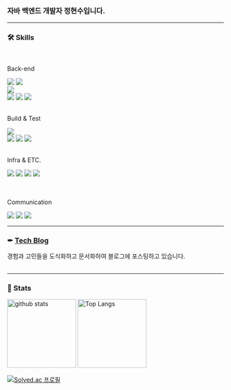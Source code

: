 <div >
  <h3>자바 백엔드 개발자 정현수입니다.</h3>
  
  ---
  <div>
    <h3> 🛠️ Skills </h3>
    <br>
    <p>Back-end</p>
    <img src="https://img.shields.io/badge/Java 17-E38836?style=flat&logo=openJdk&logoColor=white">
    <img src="https://img.shields.io/badge/Python(sub)-3676E3?style=flat&logo=python&logoColor=white">
    <br>
    <img src="https://img.shields.io/badge/MySQL 8-08668E?style=flat&logo=mysql&logoColor=white">
    <br>
    <img src="https://img.shields.io/badge/Spring-00A109?style=flat&logo=spring&logoColor=white">
    <img src="https://img.shields.io/badge/Spring Boot 3.2-00A109?style=flat&logo=springBoot&logoColor=white">
    <img src="https://img.shields.io/badge/JPA-BAAE85?style=flat&logo=hibernate&logoColor=white">
    <br><br>
    <p>Build & Test</p>
    <img src="https://img.shields.io/badge/Gradle 8-2CA467?style=flat&logo=Gradle&logoColor=white">
    <br>
    <img src="https://img.shields.io/badge/JUnit5-2CA467?style=flat&logo=JUnit5&logoColor=white">
    <img src="https://img.shields.io/badge/Mockito-2CA467?style=flat&logo=Mockito&logoColor=white">
    <img src="https://img.shields.io/badge/JaCoCo-2CA467?style=flat&logo=Jacoco&logoColor=white">
    <br><br>
    <p>Infra & ETC.</p>
    <img src="https://img.shields.io/badge/Redis-FF4438?style=flat&logo=redis&logoColor=white">
    <img src="https://img.shields.io/badge/AWS EC2-F58A3B?style=flat&logo=amazonaws&logoColor=white">
    <img src="https://img.shields.io/badge/AWS S3-F58A3B?style=flat&logo=amazon s3&logoColor=white">
    <img src="https://img.shields.io/badge/Spring REST Docs-00A109?style=flat&logo=spring&logoColor=white">
    <br>
    <br><br>
    <p>Communication</p>
    <img src="https://img.shields.io/badge/Git-F5512F?style=flat&logo=git&logoColor=white">
    <img src="https://img.shields.io/badge/Notion-000000?style=flat&logo=notion&logoColor=white">
    <img src="https://img.shields.io/badge/Jira-2684ff?style=flat&logo=jira&logoColor=white">
  </div>
</div>

---
<div>
<!--   <h1>백엔드 개발자 정현수 입니다.</h1> -->
  <h3>✒ <a href="https://hyunsb.tistory.com/"> Tech Blog </a></h3>
  <span>경험과 고민들을 도식화하고 문서화하여 블로그에 포스팅하고 있습니다.</span>
</div>
<br>

---
<div>
    <h3> 📄 Stats </h3>
  <p align=> 
    <img alt="github stats" height="160px" src="https://github-readme-stats.vercel.app/api?username=hyunsb&hide_title=flase&include_all_commits=true&show_icons=true&hide_border=true&theme=onedark&title_color=446FC1&text_color=f0eee9&icon_color=446FC1" />
    <img alt="Top Langs" height="160px" src="https://github-readme-stats.vercel.app/api/top-langs?username=hyunsb&hide=CSS,HTML&hide_title=true&layout=compact&langs_count=5&hide_border=true&theme=onedark&title_color=5f4b8b&text_color=f0eee9&icon_color=00abc0"/>    
  </p>
  
  [![Solved.ac 프로필](http://mazassumnida.wtf/api/v2/generate_badge?boj=jhss0113)](https://solved.ac/jhss0113)
</div>
